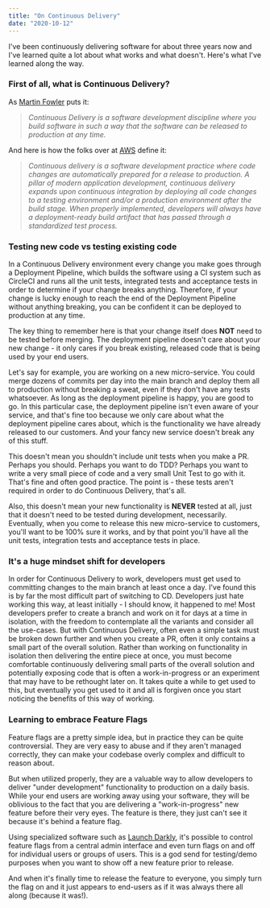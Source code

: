 ```yaml
---
title: "On Continuous Delivery"
date: "2020-10-12"
---
```


I've been continuously delivering software for about three years now and I've
learned quite a lot about what works and what doesn't. Here's what I've learned
along the way.

<!-- end -->

### First of all, what is Continuous Delivery?

As [Martin Fowler](https://www.martinfowler.com/bliki/ContinuousDelivery.html) puts it:

> _Continuous Delivery is a software development discipline where you build software in such a way that the software can be released to production at any time._

And here is how the folks over at [AWS](https://aws.amazon.com/devops/continuous-delivery/) define it:

> _Continuous delivery is a software development practice where code changes are automatically prepared for a release to production. A pillar of modern application development, continuous delivery expands upon continuous integration by deploying all code changes to a testing environment and/or a production environment after the build stage. When properly implemented, developers will always have a deployment-ready build artifact that has passed through a standardized test process._

### Testing new code vs testing existing code

In a Continuous Delivery environment every change you make goes through a Deployment Pipeline, which builds the software using a CI system such as CircleCI and runs all the unit tests, integrated tests and acceptance tests in order to determine if your change breaks anything. Therefore, if your change is lucky enough to reach the end of the Deployment Pipeline without anything breaking, you can be confident it can be deployed to production at any time.

The key thing to remember here is that your change itself does **NOT** need to be tested before merging. The deployment pipeline doesn't care about your new change - it only cares if you break existing, released code that is being used by your end users.

Let's say for example, you are working on a new micro-service. You could merge dozens of commits per day into the main branch and deploy them all to production without breaking a sweat, even if they don't have any tests whatsoever. As long as the deployment pipeline is happy, you are good to go. In this particular case, the deployment pipeline isn't even aware of your service, and that's fine too because we only care about what the deployment pipeline cares about, which is the functionality we have already released to our customers. And your fancy new service doesn't break any of this stuff.

This doesn't mean you shouldn't include unit tests when you make a PR. Perhaps you should. Perhaps you want to do TDD? Perhaps you want to write a very small piece of code and a very small Unit Test to go with it. That's fine and often good practice. The point is - these tests aren't required in order to do Continuous Delivery, that's all.

Also, this doesn't mean your new functionality is **NEVER** tested at all, just that it doesn't need to be tested during development, necessarily. Eventually, when you come to release this new micro-service to customers, you'll want to be 100% sure it works, and by that point you'll have all the unit tests, integration tests and acceptance tests in place.

### It's a huge mindset shift for developers

In order for Continuous Delivery to work, developers must get used to committing changes to the main branch at least once a day. I've found this is by far the most difficult part of switching to CD. Developers just hate working this way, at least initially - I should know, it happened to me! Most developers prefer to create a branch and work on it for days at a time in isolation, with the freedom to contemplate all the variants and consider all the use-cases. But with Continuous Delivery, often even a simple task must be broken down further and when you create a PR, often it only contains a small part of the overall solution. Rather than working on functionality in isolation then delivering the entire piece at once, you must become comfortable continuously delivering small parts of the overall solution and potentially exposing code that is often a work-in-progress or an experiment that may have to be rethought later on. It takes quite a while to get used to this, but eventually you get used to it and all is forgiven once you start noticing the benefits of this way of working.

### Learning to embrace Feature Flags

Feature flags are a pretty simple idea, but in practice they can be quite controversial. They are very easy to abuse and if they aren't managed correctly, they can make your codebase overly complex and difficult to reason about.

But when utilized properly, they are a valuable way to allow developers to deliver "under development" functionality to production on a daily basis. While your end users are working away using your software, they will be oblivious to the fact that you are delivering a "work-in-progress" new feature before their very eyes. The feature is there, they just can't see it because it's behind a feature flag.

Using specialized software such as [Launch Darkly](https://launchdarkly.com/), it's possible to control feature flags from a central admin interface and even turn flags on and off for individual users or groups of users. This is a god send for testing/demo purposes when you want to show off a new feature prior to release.

And when it's finally time to release the feature to everyone, you simply turn the flag on and it just appears to end-users as if it was always there all along (because it was!).
